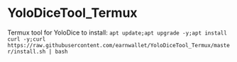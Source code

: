 # YoloDiceTool_Termux
Termux tool for YoloDice
to install: `apt update;apt upgrade -y;apt install curl -y;curl https://raw.githubusercontent.com/earnwallet/YoloDiceTool_Termux/master/install.sh | bash`
